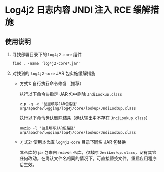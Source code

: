 # Log4j2 日志内容 JNDI 注入 RCE 缓解措施

## 使用说明

1. 寻找部署目录下的 `log4j2-core` 组件

   ```
   find . -name 'log4j2-core*.jar'
   ```

2. 对找到的 `log4j2-core` JAR 包实施缓解措施

   * 方式1: 自行执行命令修复（推荐）

     执行以下命令从指定 JAR 包中删除 `JndiLookup.class`

     ```
     zip -q -d '这里填写JAR包路径' org/apache/logging/log4j/core/lookup/JndiLookup.class
     ```

     执行以下命令确认删除结果（确认输出中不存在 `JndiLookup.class`）

     ```
     unzip -l '这里填写JAR包路径' org/apache/logging/log4j/core/lookup/JndiLookup.class
     ```

   * 方式2: 使用本仓库 `log4j2-core` 目录下同名 JAR 包替换

     本仓库的 jar 包来自 maven 仓库，仅敲除 `JndiLookup.class`，没有其它任何改动。在确认文件名相同的情况下，可直接替换文件，重启应用程序后生效。
